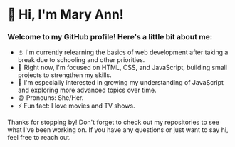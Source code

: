 # 🌊 Hi, I'm Mary Ann!

### Welcome to my GitHub profile! Here's a little bit about me:

* ⚓ I'm currently relearning the basics of web development after taking a break due to schooling and other priorities.
* 🐚 Right now, I'm focused on HTML, CSS, and JavaScript, building small projects to strengthen my skills.
* 🌱 I'm especially interested in growing my understanding of JavaScript and exploring more advanced topics over time.
* 😄 Pronouns: She/Her.
* ⚡ Fun fact: I love movies and TV shows.

Thanks for stopping by! Don't forget to check out my repositories to see what I've been working on. If you have any questions or just want to say hi, feel free to reach out.

 
